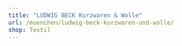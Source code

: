 ```yaml
---
title: "LUDWIG BECK Kurzwaren & Wolle"
url: /muenchen/ludwig-beck-kurzwaren-und-wolle/
shop: Textil
---
```

